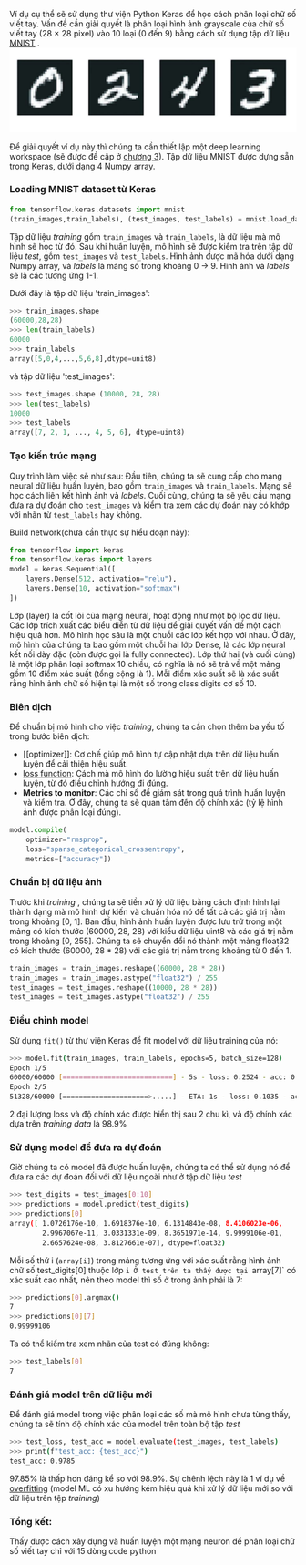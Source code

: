 Ví dụ cụ thể sẽ sử dụng thư viện Python Keras để học cách phân loại chữ số viết tay. Vấn đề cần giải quyết là phân loại hình ảnh grayscale của chữ số viết tay (28 × 28 pixel) vào 10 loại (0 đến 9) bằng cách sử dụng tập dữ liệu [MNIST](https://vi.wikipedia.org/wiki/C%C6%A1_s%E1%BB%9F_d%E1%BB%AF_li%E1%BB%87u_MNIST) . 
![](https://github.com/sakanaowo/idk-what-is-this/blob/image4deeplearning/Pasted%20image%2020240705144634.png?raw=true)

Để giải quyết ví dụ này thì chúng ta cần thiết lập một deep learning workspace (sẽ được đề cập ở [chương 3]()). Tập dữ liệu MNIST được dựng sẵn trong Keras, dưới dạng 4 Numpy array.

### Loading MNIST dataset từ Keras 
```python
from tensorflow.keras.datasets import mnist
(train_images,train_labels), (test_images, test_labels) = mnist.load_data()
```

Tập dữ liệu _training_ gồm `train_images` và `train_labels`, là dữ liệu mà mô hình sẽ học từ đó. Sau khi huấn luyện, mô hình sẽ được kiểm tra trên tập dữ liệu _test_, gồm `test_images` và `test_labels`.
Hình ảnh được mã hóa dưới dạng Numpy array, và _labels_ là mảng số trong khoảng 0 -> 9. Hình ảnh và _labels_ sẽ là các tương ứng 1-1.

Dưới đây là tập dữ liệu 'train_images':
```python
>>> train_images.shape
(60000,28,28)
>>> len(train_labels)
60000
>>> train_labels
array([5,0,4,...,5,6,8],dtype=unit8)
```

và tập dữ liệu 'test_images':
```python
>>> test_images.shape (10000, 28, 28) 
>>> len(test_labels) 
10000 
>>> test_labels 
array([7, 2, 1, ..., 4, 5, 6], dtype=uint8)
```

### Tạo kiến trúc mạng 
Quy trình làm việc sẽ như sau: Đầu tiên, chúng ta sẽ cung cấp cho mạng neural dữ liệu huấn luyện, bao gồm `train_images` và `train_labels`. Mạng sẽ học cách liên kết hình ảnh và _labels_. Cuối cùng, chúng ta sẽ yêu cầu mạng đưa ra dự đoán cho `test_images` và kiểm tra xem các dự đoán này có khớp với nhãn từ `test_labels` hay không.

Build network(chưa cần thực sự hiểu đoạn này):
```python
from tensorflow import keras 
from tensorflow.keras import layers 
model = keras.Sequential([ 
	layers.Dense(512, activation="relu"), 
	layers.Dense(10, activation="softmax") 
])
```

Lớp (layer) là cốt lõi của mạng neural, hoạt động như một bộ lọc dữ liệu. Các lớp trích xuất các biểu diễn từ dữ liệu để giải quyết vấn đề một cách hiệu quả hơn. Mô hình học sâu là một chuỗi các lớp kết hợp với nhau.
Ở đây, mô hình của chúng ta bao gồm một chuỗi hai lớp Dense, là các lớp neural kết nối dày đặc (còn được gọi là fully connected). Lớp thứ hai (và cuối cùng) là một lớp phân loại softmax 10 chiều, có nghĩa là nó sẽ trả về  một mảng gồm 10 điểm xác suất (tổng cộng là 1). Mỗi điểm xác suất sẽ là xác suất rằng hình ảnh chữ số hiện tại là một số trong class digits cơ số 10.
### Biên dịch
Để chuẩn bị mô hình cho việc _training_, chúng ta cần chọn thêm ba yếu tố trong bước biên dịch:
- [[optimizer]]: Cơ chế giúp mô hình tự cập nhật dựa trên dữ liệu huấn luyện để cải thiện hiệu suất.
- [loss function](obsidian://open?vault=deep%20learning&file=1.%20What%20is%20deep%20learning%2FCh%C3%BA%20th%C3%ADch%2Floss%20function): Cách mà mô hình đo lường hiệu suất trên dữ liệu huấn luyện, từ đó điều chỉnh hướng đi đúng.
- **Metrics to monitor**: Các chỉ số để giám sát trong quá trình huấn luyện và kiểm tra. Ở đây, chúng ta sẽ quan tâm đến độ chính xác (tỷ lệ hình ảnh được phân loại đúng).

```python
model.compile(
	optimizer="rmsprop", 
	loss="sparse_categorical_crossentropy", 
	metrics=["accuracy"])
```
	
### Chuẩn bị dữ liệu ảnh
Trước khi _training_ , chúng ta sẽ tiền xử lý dữ liệu bằng cách định hình lại thành dạng mà mô hình dự kiến và chuẩn hóa nó để tất cả các giá trị nằm trong khoảng [0, 1]. Ban đầu, hình ảnh huấn luyện được lưu trữ trong một mảng có kích thước (60000, 28, 28) với kiểu dữ liệu uint8 và các giá trị nằm trong khoảng [0, 255]. Chúng ta sẽ chuyển đổi nó thành một mảng float32 có kích thước (60000, 28 * 28) với các giá trị nằm trong khoảng từ 0 đến 1.

```python
train_images = train_images.reshape((60000, 28 * 28)) 
train_images = train_images.astype("float32") / 255 
test_images = test_images.reshape((10000, 28 * 28)) 
test_images = test_images.astype("float32") / 255
```

### Điều chỉnh model
Sử dụng `fit()` từ thư viện Keras để fit model với dữ liệu training của nó:

```sh
>>> model.fit(train_images, train_labels, epochs=5, batch_size=128) 
Epoch 1/5 
60000/60000 [===========================] - 5s - loss: 0.2524 - acc: 0.9273 
Epoch 2/5 
51328/60000 [=====================>.....] - ETA: 1s - loss: 0.1035 - acc: 0.9692
```

2 đại lượng loss và độ chính xác được hiển thị sau 2 chu kì, và độ chính xác dựa trên _training data_ là 98.9%

### Sử dụng model để đưa ra dự đoán
Giờ chúng ta có model đã được huấn luyện, chúng ta có thể sử dụng nó để đưa ra các dự đoán đối với dữ liệu ngoài như ở tập dữ liệu _test_

```sh
>>> test_digits = test_images[0:10] 
>>> predictions = model.predict(test_digits) 
>>> predictions[0] 
array([ 1.0726176e-10, 1.6918376e-10, 6.1314843e-08, 8.4106023e-06, 
		2.9967067e-11, 3.0331331e-09, 8.3651971e-14, 9.9999106e-01, 
		2.6657624e-08, 3.8127661e-07], dtype=float32)
```

Mỗi số thứ i (`array[i]`) trong mảng tương ứng với xác suất rằng hình ảnh chữ số test_digits[0] thuộc lớp `i
Ở test trên ta thấy được tại `array[7]` có xác suất cao nhất, nên theo model thì số ở trong ảnh phải là 7:

```sh
>>> predictions[0].argmax()
7
>>> predictions[0][7]
0.99999106
```

Ta có thể kiểm tra xem nhãn của test có đúng không:
```sh
>>> test_labels[0]
7
```

### Đánh giá model trên dữ liệu mới
Để đánh giá model trong việc phân loại các số mà mô hình chưa từng thấy, chúng ta sẽ tính độ chính xác của model trên toàn bộ tập _test_
```sh
>>> test_loss, test_acc = model.evaluate(test_images, test_labels) 
>>> print(f"test_acc: {test_acc}") 
test_acc: 0.9785
```

97.85% là thấp hơn đáng kể so với 98.9%. Sự chênh lệch này là 1 ví dụ về [overfitting]() (model ML có xu hướng kém hiệu quả khi xử lý dữ liệu mới so với dữ liệu trên tệp _training_)

### Tổng kết: 
Thấy được cách xây dựng và huấn luyện một mạng neuron để phân loại chữ số viết tay chỉ với 15 dòng code python